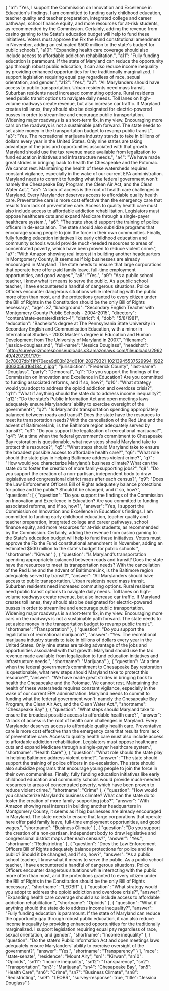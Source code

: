 {
  "a1": "Yes, I support the Commission on Innovation and Excellence in Education's findings. I am committed to funding early childhood education, teacher quality and teacher preparation, integrated college and career pathways, school finance equity, and more resources for at-risk students, as recommended by the Commission. Certainly, adding the revenue from casino gaming to the State's education budget will help to fund these initiatives. Voters must approve the Fix the Fund constitutional amendment in November, adding an estimated $500 million to the state's budget for public schools.",
  "a10": "Expanding health care coverage should also include access to affordable addiction rehabilitation.",
  "a11": "Fully funding education is paramount. If the state of Maryland can reduce the opportunity gap through robust public education, it can also reduce income inequality by providing enhanced opportunities for the traditionally marginalized. I support legislation requiring equal pay regardless of race, sexual orientation, and gender.",
  "a12": "Yes.",
  "a2": "All Marylanders should have access to public transportation. Urban residents need mass transit. Suburban residents need increased commuting options. Rural residents need public transit options to navigate daily needs. Toll lanes on high-volume roadways create revenue, but also increase car traffic. If Maryland creates toll lanes, they should also be designated for electric-powered busses in order to streamline and encourage public transportation. Widening major roadways is a short-term fix, in my view. Encouraging more cars on the roadways is not a sustainable path forward. The state needs to set aside money in the transportation budget to revamp public transit.",
  "a3": "Yes. The recreational marijuana industry stands to take in billions of dollars every year in the United States. Only nine states are taking advantage of the jobs and opportunities associated with that growth. Maryland should use the tax revenue made available from legalization to fund education initiatives and infrastructure needs.",
  "a4": "We have made great strides in bringing back to health the Chesapeake and the Potomac. We cannot rest. Maintaining the health of these watersheds requires constant vigilance, especially in the wake of our current EPA administration. Maryland needs to commit to funding what the federal government won't: namely the Chesapeake Bay Program, the Clean Air Act, and the Clean Water Act.",
  "a5": "A lack of access is the root of health care challenges in Maryland. Every Marylander deserves access to affordable quality health care. Preventative care is more cost effective than the emergency care that results from lack of preventative care. Access to quality health care must also include access to affordable addiction rehabilitation. Legislators must oppose healthcare cuts and expand Medicare through a single-payer healthcare system.",
  "a6": "The state should support the training of police officers in de-escalation. The state should also subsidize programs that encourage young people to join the force in their own communities. Finally, fully funding education initiatives like early childhood education and community schools would provide much-needed resources to areas of concentrated poverty, which have been proven to reduce violent crime.",
  "a7": "With Amazon showing real interest in building another headquarters in Montgomery County, it seems as if big businesses are already encouraged in Maryland. The state needs to ensure that large corporations that operate here offer paid family leave, full-time employment opportunities, and good wages.",
  "a8": "Yes.",
  "a9": "As a public school teacher, I know what it means to serve the public. As a public school teacher, I have encountered a handful of dangerous situations. Police Officers encounter dangerous situations while interacting with the public more often than most, and the protections granted to every citizen under the Bill of Rights in the Constitution should be the only Bill of Rights necessary.",
  "age": 37,
  "background": "Secondary English Teacher with Montgomery County Public Schools - 2004-2015",
  "directory": "content/state-senate/district-4",
  "district": 4,
  "dob": "5/8/1981",
  "education": "Bachelor's degree at The Pennsylvania State University in Secondary English and Communication Education, with a minor in International Studies - 2003 Master's degree in Education and Human Development from The University of Maryland in 2007.",
  "filename": "jessica-douglass.md",
  "full-name": "Jessica Douglass",
  "headshot": "http://surveygizmoresponseuploads.s3.amazonaws.com/fileuploads/296249/4297291/179-0c78037db1f1f470eca9d03b124d010f_28279321_10213945537529994_192240630563164184_n.jpg",
  "jurisdiction": "Frederick County",
  "last-name": "Douglass",
  "party": "Democrat",
  "q1": "Do you support the findings of the Commission on Innovation and Excellence in Education? Are you committed to funding associated reforms, and if so, how?",
  "q10": "What strategy would you adopt to address the opioid addiction and overdose crisis?",
  "q11": "What if anything should the state do to address income inequality?",
  "q12": "Do the state’s Public Information Act and open meetings laws adequately ensure Marylanders’ ability to exercise oversight of the government?",
  "q2": "Is Maryland’s transportation spending appropriately balanced between roads and transit? Does the state have the resources to meet its transportation needs? With the cancellation of the Red Line and the advent of BaltimoreLink, is the Baltimore region adequately served by transit?",
  "q3": "Do you support the legalization of recreational marijuana?",
  "q4": "At a time when the federal government’s commitment to Chesapeake Bay restoration is questionable, what new steps should Maryland take to protect this resource?",
  "q5": "What steps should Maryland take to ensure the broadest possible access to affordable health care?",
  "q6": "What role should the state play in helping Baltimore address violent crime?",
  "q7": "How would you characterize Maryland’s business climate? What can the state do to foster the creation of more family-supporting jobs?",
  "q8": "Do you support the creation of a non-partisan, independent body to draw legislative and congressional district maps after each census?",
  "q9": "Does the Law Enforcement Officers Bill of Rights adequately balance protections for police and the public? Should it be changed, and if so, how?",
  "questions": [
    {
      "question": "Do you support the findings of the Commission on Innovation and Excellence in Education? Are you committed to funding associated reforms, and if so, how?",
      "answer": "Yes, I support the Commission on Innovation and Excellence in Education's findings. I am committed to funding early childhood education, teacher quality and teacher preparation, integrated college and career pathways, school finance equity, and more resources for at-risk students, as recommended by the Commission. Certainly, adding the revenue from casino gaming to the State's education budget will help to fund these initiatives. Voters must approve the Fix the Fund constitutional amendment in November, adding an estimated $500 million to the state's budget for public schools.",
      "shortname": "Kirwan"
    },
    {
      "question": "Is Maryland’s transportation spending appropriately balanced between roads and transit? Does the state have the resources to meet its transportation needs? With the cancellation of the Red Line and the advent of BaltimoreLink, is the Baltimore region adequately served by transit?",
      "answer": "All Marylanders should have access to public transportation. Urban residents need mass transit. Suburban residents need increased commuting options. Rural residents need public transit options to navigate daily needs. Toll lanes on high-volume roadways create revenue, but also increase car traffic. If Maryland creates toll lanes, they should also be designated for electric-powered busses in order to streamline and encourage public transportation. Widening major roadways is a short-term fix, in my view. Encouraging more cars on the roadways is not a sustainable path forward. The state needs to set aside money in the transportation budget to revamp public transit.",
      "shortname": "Transportation"
    },
    {
      "question": "Do you support the legalization of recreational marijuana?",
      "answer": "Yes. The recreational marijuana industry stands to take in billions of dollars every year in the United States. Only nine states are taking advantage of the jobs and opportunities associated with that growth. Maryland should use the tax revenue made available from legalization to fund education initiatives and infrastructure needs.",
      "shortname": "Marijuana"
    },
    {
      "question": "At a time when the federal government’s commitment to Chesapeake Bay restoration is questionable, what new steps should Maryland take to protect this resource?",
      "answer": "We have made great strides in bringing back to health the Chesapeake and the Potomac. We cannot rest. Maintaining the health of these watersheds requires constant vigilance, especially in the wake of our current EPA administration. Maryland needs to commit to funding what the federal government won't: namely the Chesapeake Bay Program, the Clean Air Act, and the Clean Water Act.",
      "shortname": "Chesapeake Bay"
    },
    {
      "question": "What steps should Maryland take to ensure the broadest possible access to affordable health care?",
      "answer": "A lack of access is the root of health care challenges in Maryland. Every Marylander deserves access to affordable quality health care. Preventative care is more cost effective than the emergency care that results from lack of preventative care. Access to quality health care must also include access to affordable addiction rehabilitation. Legislators must oppose healthcare cuts and expand Medicare through a single-payer healthcare system.",
      "shortname": "Health Care"
    },
    {
      "question": "What role should the state play in helping Baltimore address violent crime?",
      "answer": "The state should support the training of police officers in de-escalation. The state should also subsidize programs that encourage young people to join the force in their own communities. Finally, fully funding education initiatives like early childhood education and community schools would provide much-needed resources to areas of concentrated poverty, which have been proven to reduce violent crime.",
      "shortname": "Crime"
    },
    {
      "question": "How would you characterize Maryland’s business climate? What can the state do to foster the creation of more family-supporting jobs?",
      "answer": "With Amazon showing real interest in building another headquarters in Montgomery County, it seems as if big businesses are already encouraged in Maryland. The state needs to ensure that large corporations that operate here offer paid family leave, full-time employment opportunities, and good wages.",
      "shortname": "Business Climate"
    },
    {
      "question": "Do you support the creation of a non-partisan, independent body to draw legislative and congressional district maps after each census?",
      "answer": "Yes.",
      "shortname": "Redistricting"
    },
    {
      "question": "Does the Law Enforcement Officers Bill of Rights adequately balance protections for police and the public? Should it be changed, and if so, how?",
      "answer": "As a public school teacher, I know what it means to serve the public. As a public school teacher, I have encountered a handful of dangerous situations. Police Officers encounter dangerous situations while interacting with the public more often than most, and the protections granted to every citizen under the Bill of Rights in the Constitution should be the only Bill of Rights necessary.",
      "shortname": "LEOBR"
    },
    {
      "question": "What strategy would you adopt to address the opioid addiction and overdose crisis?",
      "answer": "Expanding health care coverage should also include access to affordable addiction rehabilitation.",
      "shortname": "Opioids"
    },
    {
      "question": "What if anything should the state do to address income inequality?",
      "answer": "Fully funding education is paramount. If the state of Maryland can reduce the opportunity gap through robust public education, it can also reduce income inequality by providing enhanced opportunities for the traditionally marginalized. I support legislation requiring equal pay regardless of race, sexual orientation, and gender.",
      "shortname": "Income inequality"
    },
    {
      "question": "Do the state’s Public Information Act and open meetings laws adequately ensure Marylanders’ ability to exercise oversight of the government?",
      "answer": "Yes.",
      "shortname": "Transparency"
    }
  ],
  "race": "state-senate",
  "residence": "Mount Airy",
  "sn1": "Kirwan",
  "sn10": "Opioids",
  "sn11": "Income inequality",
  "sn12": "Transparency",
  "sn2": "Transportation",
  "sn3": "Marijuana",
  "sn4": "Chesapeake Bay",
  "sn5": "Health Care",
  "sn6": "Crime",
  "sn7": "Business Climate",
  "sn8": "Redistricting",
  "sn9": "LEOBR",
  "survey-response": true,
  "title": "Jessica Douglass"
}
